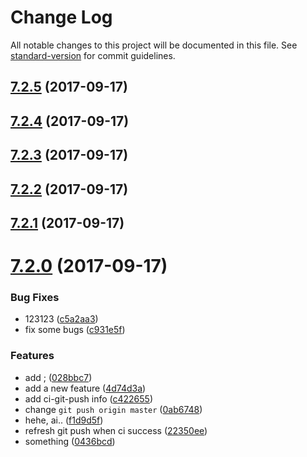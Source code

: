# Change Log

All notable changes to this project will be documented in this file. See [standard-version](https://github.com/conventional-changelog/standard-version) for commit guidelines.

<a name="7.2.5"></a>
## [7.2.5](https://github.com/vm-component/vm-add/compare/v7.2.4...v7.2.5) (2017-09-17)



<a name="7.2.4"></a>
## [7.2.4](https://github.com/vm-component/vm-add/compare/v7.2.3...v7.2.4) (2017-09-17)



<a name="7.2.3"></a>
## [7.2.3](https://github.com/vm-component/vm-add/compare/v7.2.2...v7.2.3) (2017-09-17)



<a name="7.2.2"></a>
## [7.2.2](https://github.com/vm-component/vm-add/compare/v7.2.1...v7.2.2) (2017-09-17)



<a name="7.2.1"></a>
## [7.2.1](https://github.com/vm-component/vm-add/compare/v7.2.0...v7.2.1) (2017-09-17)



<a name="7.2.0"></a>
# [7.2.0](https://github.com/vm-component/vm-add/compare/v7.1.0...v7.2.0) (2017-09-17)


### Bug Fixes

* 123123 ([c5a2aa3](https://github.com/vm-component/vm-add/commit/c5a2aa3))
* fix some bugs ([c931e5f](https://github.com/vm-component/vm-add/commit/c931e5f))


### Features

* add ; ([028bbc7](https://github.com/vm-component/vm-add/commit/028bbc7))
* add a new feature ([4d74d3a](https://github.com/vm-component/vm-add/commit/4d74d3a))
* add ci-git-push info ([c422655](https://github.com/vm-component/vm-add/commit/c422655))
* change `git push origin master` ([0ab6748](https://github.com/vm-component/vm-add/commit/0ab6748))
* hehe, ai.. ([f1d9d5f](https://github.com/vm-component/vm-add/commit/f1d9d5f))
* refresh git push when ci success ([22350ee](https://github.com/vm-component/vm-add/commit/22350ee))
* something ([0436bcd](https://github.com/vm-component/vm-add/commit/0436bcd))
